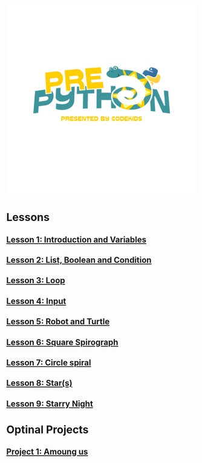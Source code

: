 ![img](./logo.png)
 
# Lessons

## [Lesson 1: Introduction and Variables](./lessons/01/index.md)

## [Lesson 2: List, Boolean and Condition](./lessons/02/index.md)

## [Lesson 3: Loop ](./lessons/03/index.md)

## [Lesson 4: Input](./lessons/04/index.md)

## [Lesson 5: Robot and Turtle](./lessons/05/index.md)

## [Lesson 6: Square Spirograph](./lessons/06/index.md)

## [Lesson 7: Circle spiral](./lessons/07/index.md)

## [Lesson 8: Star(s)](./lessons/08/index.md)

## [Lesson 9: Starry Night](./lessons/09/index.md)


# Optinal Projects

## [Project 1: Amoung us](./lessons/p-01/index.md)